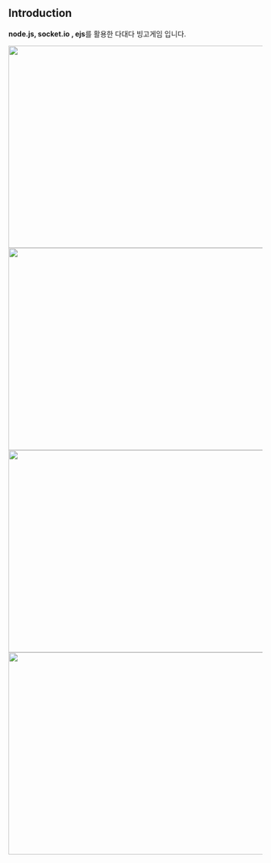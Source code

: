 ## Introduction
**node.js, socket.io , ejs**를 활용한 다대다 빙고게임 입니다.


<img src = "https://user-images.githubusercontent.com/56143212/106723686-b7ab4500-664a-11eb-8687-8a5cb37a17f5.PNG" width = "600" height = "400"><img>
<img src = "https://user-images.githubusercontent.com/56143212/106723815-dad5f480-664a-11eb-834d-b4e90220072c.PNG" width = "600" height = "400"><img>
<img src = "https://user-images.githubusercontent.com/56143212/106723849-e3c6c600-664a-11eb-9ddb-5e15c33df41b.PNG" width = "600" height = "400"><img>
<img src = "https://user-images.githubusercontent.com/56143212/106723857-e6292000-664a-11eb-9f0c-4ae81ad48968.PNG" width = "600" height = "400"><img>







